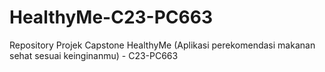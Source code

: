 # HealthyMe-C23-PC663
Repository Projek Capstone HealthyMe (Aplikasi perekomendasi makanan sehat sesuai keinginanmu) - C23-PC663
